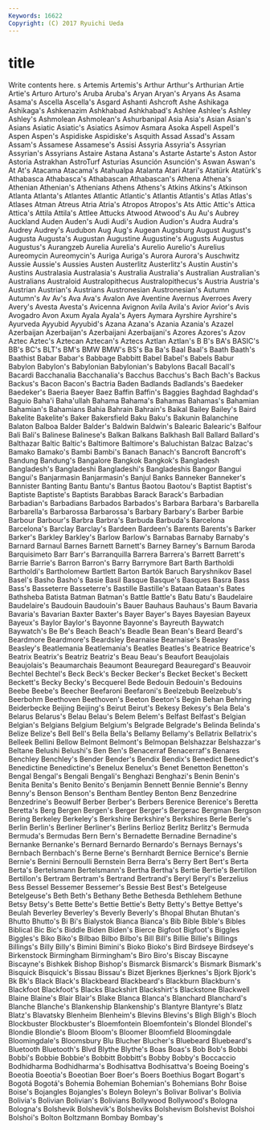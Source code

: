 ```yaml
---
Keywords: 16622 
Copyright: (C) 2017 Ryuichi Ueda
---
```


# title

Write contents here.
s Artemis Artemis's Arthur Arthur's Arthurian Artie Artie's Arturo
Arturo's Aruba Aruba's Aryan Aryan's Aryans As Asama Asama's Ascella
Ascella's Asgard Ashanti Ashcroft Ashe Ashikaga Ashikaga's Ashkenazim Ashkhabad Ashkhabad's
Ashlee Ashlee's Ashley Ashley's Ashmolean Ashmolean's Ashurbanipal Asia Asia's Asian
Asian's Asians Asiatic Asiatic's Asiatics Asimov Asmara Asoka Aspell Aspell's
Aspen Aspen's Aspidiske Aspidiske's Asquith Assad Assad's Assam Assam's Assamese
Assamese's Assisi Assyria Assyria's Assyrian Assyrian's Assyrians Astaire Astana Astana's
Astarte Astarte's Aston Astor Astoria Astrakhan AstroTurf Asturias Asunción Asunción's
Aswan Aswan's At At's Atacama Atacama's Atahualpa Atalanta Atari Atari's
Atatürk Atatürk's Athabasca Athabasca's Athabascan Athabascan's Athena Athena's Athenian Athenian's
Athenians Athens Athens's Atkins Atkins's Atkinson Atlanta Atlanta's Atlantes Atlantic
Atlantic's Atlantis Atlantis's Atlas Atlas's Atlases Atman Atreus Atria Atria's
Atropos Atropos's Ats Attic Attic's Attica Attica's Attila Attila's Attlee
Attucks Atwood Atwood's Au Au's Aubrey Auckland Auden Auden's Audi
Audi's Audion Audion's Audra Audra's Audrey Audrey's Audubon Aug Aug's
Augean Augsburg August August's Augusta Augusta's Augustan Augustine Augustine's Augusts
Augustus Augustus's Aurangzeb Aurelia Aurelia's Aurelio Aurelio's Aurelius Aureomycin Aureomycin's
Auriga Auriga's Aurora Aurora's Auschwitz Aussie Aussie's Aussies Austen Austerlitz
Austerlitz's Austin Austin's Austins Australasia Australasia's Australia Australia's Australian Australian's
Australians Australoid Australopithecus Australopithecus's Austria Austria's Austrian Austrian's Austrians Austronesian
Austronesian's Autumn Autumn's Av Av's Ava Ava's Avalon Ave Aventine
Avernus Averroes Avery Avery's Avesta Avesta's Avicenna Avignon Avila Avila's
Avior Avior's Avis Avogadro Avon Axum Ayala Ayala's Ayers Aymara
Ayrshire Ayrshire's Ayurveda Ayyubid Ayyubid's Azana Azana's Azania Azania's Azazel
Azerbaijan Azerbaijan's Azerbaijani Azerbaijani's Azores Azores's Azov Aztec Aztec's Aztecan
Aztecan's Aztecs Aztlan Aztlan's B B's BA's BASIC's BB's BC's
BLT's BM's BMW BMW's BS's Ba Ba's Baal Baal's Baath
Baath's Baathist Babar Babar's Babbage Babbitt Babel Babel's Babels Babur
Babylon Babylon's Babylonian Babylonian's Babylons Bacall Bacall's Bacardi Bacchanalia Bacchanalia's
Bacchus Bacchus's Bach Bach's Backus Backus's Bacon Bacon's Bactria Baden
Badlands Badlands's Baedeker Baedeker's Baeria Baeyer Baez Baffin Baffin's Baggies
Baghdad Baghdad's Baguio Baha'i Baha'ullah Bahama Bahama's Bahamas Bahamas's Bahamian
Bahamian's Bahamians Bahia Bahrain Bahrain's Baikal Bailey Bailey's Baird Bakelite
Bakelite's Baker Bakersfield Baku Baku's Bakunin Balanchine Balaton Balboa Balder
Balder's Baldwin Baldwin's Balearic Balearic's Balfour Bali Bali's Balinese Balinese's
Balkan Balkans Balkhash Ball Ballard Ballard's Balthazar Baltic Baltic's Baltimore
Baltimore's Baluchistan Balzac Balzac's Bamako Bamako's Bambi Bambi's Banach Banach's
Bancroft Bancroft's Bandung Bandung's Bangalore Bangkok Bangkok's Bangladesh Bangladesh's Bangladeshi
Bangladeshi's Bangladeshis Bangor Bangui Bangui's Banjarmasin Banjarmasin's Banjul Banks Banneker
Banneker's Bannister Banting Bantu Bantu's Bantus Baotou Baotou's Baptist Baptist's
Baptiste Baptiste's Baptists Barabbas Barack Barack's Barbadian Barbadian's Barbadians Barbados
Barbados's Barbara Barbara's Barbarella Barbarella's Barbarossa Barbarossa's Barbary Barbary's Barber
Barbie Barbour Barbour's Barbra Barbra's Barbuda Barbuda's Barcelona Barcelona's Barclay
Barclay's Bardeen Bardeen's Barents Barents's Barker Barker's Barkley Barkley's Barlow
Barlow's Barnabas Barnaby Barnaby's Barnard Barnaul Barnes Barnett Barnett's Barney
Barney's Barnum Baroda Barquisimeto Barr Barr's Barranquilla Barrera Barrera's Barrett
Barrett's Barrie Barrie's Barron Barron's Barry Barrymore Bart Barth Bartholdi
Bartholdi's Bartholomew Bartlett Barton Bartók Baruch Baryshnikov Basel Basel's Basho
Basho's Basie Basil Basque Basque's Basques Basra Bass Bass's Basseterre
Basseterre's Bastille Bastille's Bataan Bataan's Bates Bathsheba Batista Batman Batman's
Battle Battle's Batu Batu's Baudelaire Baudelaire's Baudouin Baudouin's Bauer Bauhaus
Bauhaus's Baum Bavaria Bavaria's Bavarian Baxter Baxter's Bayer Bayer's Bayes
Bayesian Bayeux Bayeux's Baylor Baylor's Bayonne Bayonne's Bayreuth Baywatch Baywatch's
Be Be's Beach Beach's Beadle Bean Bean's Beard Beard's Beardmore
Beardmore's Beardsley Bearnaise Bearnaise's Beasley Beasley's Beatlemania Beatlemania's Beatles Beatles's
Beatrice Beatrice's Beatrix Beatrix's Beatriz Beatriz's Beau Beau's Beaufort Beaujolais
Beaujolais's Beaumarchais Beaumont Beauregard Beauregard's Beauvoir Bechtel Bechtel's Beck Beck's
Becker Becker's Becket Becket's Beckett Beckett's Becky Becky's Becquerel Bede
Bedouin Bedouin's Bedouins Beebe Beebe's Beecher Beefaroni Beefaroni's Beelzebub Beelzebub's
Beerbohm Beethoven Beethoven's Beeton Beeton's Begin Behan Behring Beiderbecke Beijing
Beijing's Beirut Beirut's Bekesy Bekesy's Bela Bela's Belarus Belarus's Belau
Belau's Belem Belem's Belfast Belfast's Belgian Belgian's Belgians Belgium Belgium's
Belgrade Belgrade's Belinda Belinda's Belize Belize's Bell Bell's Bella Bella's
Bellamy Bellamy's Bellatrix Bellatrix's Belleek Bellini Bellow Belmont Belmont's Belmopan
Belshazzar Belshazzar's Beltane Belushi Belushi's Ben Ben's Benacerraf Benacerraf's Benares
Benchley Benchley's Bender Bender's Bendix Bendix's Benedict Benedict's Benedictine Benedictine's
Benelux Benelux's Benet Benetton Benetton's Bengal Bengal's Bengali Bengali's Benghazi
Benghazi's Benin Benin's Benita Benita's Benito Benito's Benjamin Bennett Bennie
Bennie's Benny Benny's Benson Benson's Bentham Bentley Benton Benz Benzedrine
Benzedrine's Beowulf Berber Berber's Berbers Berenice Berenice's Beretta Beretta's Berg
Bergen Bergen's Berger Berger's Bergerac Bergman Bergson Bering Berkeley Berkeley's
Berkshire Berkshire's Berkshires Berle Berle's Berlin Berlin's Berliner Berliner's Berlins
Berlioz Berlitz Berlitz's Bermuda Bermuda's Bermudas Bern Bern's Bernadette Bernadine
Bernadine's Bernanke Bernanke's Bernard Bernardo Bernardo's Bernays Bernays's Bernbach Bernbach's
Berne Berne's Bernhardt Bernice Bernice's Bernie Bernie's Bernini Bernoulli Bernstein
Berra Berra's Berry Bert Bert's Berta Berta's Bertelsmann Bertelsmann's Bertha
Bertha's Bertie Bertie's Bertillon Bertillon's Bertram Bertram's Bertrand Bertrand's Beryl
Beryl's Berzelius Bess Bessel Bessemer Bessemer's Bessie Best Best's Betelgeuse
Betelgeuse's Beth Beth's Bethany Bethe Bethesda Bethlehem Bethune Betsy Betsy's
Bette Bette's Bettie Bettie's Betty Betty's Bettye Bettye's Beulah Beverley
Beverley's Beverly Beverly's Bhopal Bhutan Bhutan's Bhutto Bhutto's Bi Bi's
Bialystok Bianca Bianca's Bib Bible Bible's Bibles Biblical Bic Bic's
Biddle Biden Biden's Bierce Bigfoot Bigfoot's Biggles Biggles's Biko Biko's
Bilbao Bilbo Bilbo's Bill Bill's Billie Billie's Billings Billings's Billy
Billy's Bimini Bimini's Bioko Bioko's Bird Birdseye Birdseye's Birkenstock Birmingham
Birmingham's Biro Biro's Biscay Biscayne Biscayne's Bishkek Bishop Bishop's Bismarck
Bismarck's Bismark Bismark's Bisquick Bisquick's Bissau Bissau's Bizet Bjerknes Bjerknes's
Bjork Bjork's Bk Bk's Black Black's Blackbeard Blackbeard's Blackburn Blackburn's
Blackfoot Blackfoot's Blacks Blackshirt Blackshirt's Blackstone Blackwell Blaine Blaine's Blair
Blair's Blake Blanca Blanca's Blanchard Blanchard's Blanche Blanche's Blankenship Blankenship's
Blantyre Blantyre's Blatz Blatz's Blavatsky Blenheim Blenheim's Blevins Blevins's Bligh
Bligh's Bloch Blockbuster Blockbuster's Bloemfontein Bloemfontein's Blondel Blondel's Blondie Blondie's
Bloom Bloom's Bloomer Bloomfield Bloomingdale Bloomingdale's Bloomsbury Blu Blucher Blucher's
Bluebeard Bluebeard's Bluetooth Bluetooth's Blvd Blythe Blythe's Boas Boas's Bob
Bob's Bobbi Bobbi's Bobbie Bobbie's Bobbitt Bobbitt's Bobby Bobby's Boccaccio
Bodhidharma Bodhidharma's Bodhisattva Bodhisattva's Boeing Boeing's Boeotia Boeotia's Boeotian Boer
Boer's Boers Boethius Bogart Bogart's Bogotá Bogotá's Bohemia Bohemian Bohemian's
Bohemians Bohr Boise Boise's Bojangles Bojangles's Boleyn Boleyn's Bolivar Bolivar's
Bolivia Bolivia's Bolivian Bolivian's Bolivians Bollywood Bollywood's Bologna Bologna's Bolshevik
Bolshevik's Bolsheviks Bolshevism Bolshevist Bolshoi Bolshoi's Bolton Boltzmann Bombay Bombay's
